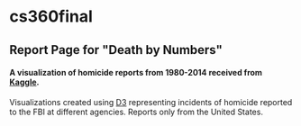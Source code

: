 # cs360final


## Report Page for "Death by Numbers"
#### A visualization of homicide reports from 1980-2014 received from [Kaggle](https://www.kaggle.com/murderaccountability/homicide-reports).

Visualizations created using [D3](https://d3js.org/) representing incidents of homicide reported to the FBI at different agencies.  Reports only from the United States.